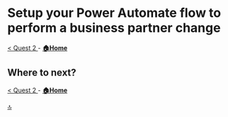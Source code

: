 # Setup your Power Automate flow to perform a business partner change

[< Quest 2 ](quest2.md) - **[🏠Home](../README.md)**

## Where to next?

[< Quest 2 ](quest2.md) - **[🏠Home](../README.md)**

[🔝](#)